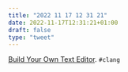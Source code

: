 ```yaml
---
title: "2022 11 17 12 31 21"
date: 2022-11-17T12:31:21+01:00
draft: false
type: "tweet"
---
```

[Build Your Own Text Editor](https://viewsourcecode.org/snaptoken/kilo/). `#clang`
